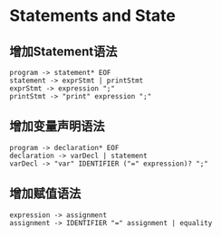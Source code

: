 # Statements and State

## 增加Statement语法

```plain
program -> statement* EOF
statement -> exprStmt | printStmt
exprStmt -> expression ";"
printStmt -> "print" expression ";"
```

## 增加变量声明语法

```plain
program -> declaration* EOF
declaration -> varDecl | statement
varDecl -> "var" IDENTIFIER ("=" expression)? ";"
```

## 增加赋值语法

```plain
expression -> assignment
assignment -> IDENTIFIER "=" assignment | equality
```
